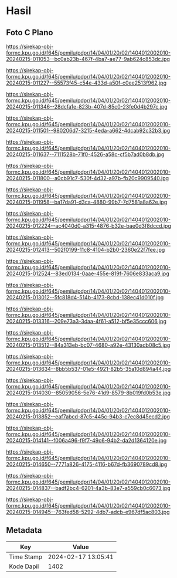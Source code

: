 # Hasil

## Foto C Plano

https://sirekap-obj-formc.kpu.go.id/f645/pemilu/pdpr/14/04/01/20/02/1404012002010-20240215-011053--bc0ab23b-467f-4ba7-ae77-9ab624c853dc.jpg

https://sirekap-obj-formc.kpu.go.id/f645/pemilu/pdpr/14/04/01/20/02/1404012002010-20240215-011227--55573f45-c54e-433d-a50f-c0ee2513f962.jpg

https://sirekap-obj-formc.kpu.go.id/f645/pemilu/pdpr/14/04/01/20/02/1404012002010-20240215-011346--28dcfa1e-823b-407d-85c0-23fe0d4b297c.jpg

https://sirekap-obj-formc.kpu.go.id/f645/pemilu/pdpr/14/04/01/20/02/1404012002010-20240215-011501--980206d7-3215-4eda-a662-4dcab92c32b3.jpg

https://sirekap-obj-formc.kpu.go.id/f645/pemilu/pdpr/14/04/01/20/02/1404012002010-20240215-011637--7111528b-71f0-4526-a58c-cf5b7ad0b8db.jpg

https://sirekap-obj-formc.kpu.go.id/f645/pemilu/pdpr/14/04/01/20/02/1404012002010-20240215-011800--a0cb91c7-530f-4d32-a97b-fb20c9909540.jpg

https://sirekap-obj-formc.kpu.go.id/f645/pemilu/pdpr/14/04/01/20/02/1404012002010-20240215-011958--ba17da91-d3ca-4880-99b7-7d7581a8a62e.jpg

https://sirekap-obj-formc.kpu.go.id/f645/pemilu/pdpr/14/04/01/20/02/1404012002010-20240215-012224--ac4040d0-a315-4876-b32e-bae0d3f8dccd.jpg

https://sirekap-obj-formc.kpu.go.id/f645/pemilu/pdpr/14/04/01/20/02/1404012002010-20240215-012413--502f0199-11c8-4104-b2b0-2360e22f7fee.jpg

https://sirekap-obj-formc.kpu.go.id/f645/pemilu/pdpr/14/04/01/20/02/1404012002010-20240215-012524--83ed0134-0aae-455e-819f-7606e833aca9.jpg

https://sirekap-obj-formc.kpu.go.id/f645/pemilu/pdpr/14/04/01/20/02/1404012002010-20240215-013012--5fc818d4-514b-4173-8cbd-138ec41d010f.jpg

https://sirekap-obj-formc.kpu.go.id/f645/pemilu/pdpr/14/04/01/20/02/1404012002010-20240215-013316--209e73a3-3daa-4f61-a512-bf5e35ccc606.jpg

https://sirekap-obj-formc.kpu.go.id/f645/pemilu/pdpr/14/04/01/20/02/1404012002010-20240215-013512--84a313eb-bc07-4680-a92e-43130adb08c5.jpg

https://sirekap-obj-formc.kpu.go.id/f645/pemilu/pdpr/14/04/01/20/02/1404012002010-20240215-013634--8bb5b537-01e5-4921-82b5-35a10d894a44.jpg

https://sirekap-obj-formc.kpu.go.id/f645/pemilu/pdpr/14/04/01/20/02/1404012002010-20240215-014030--85059056-5e76-41d9-8579-8b019fd0b53e.jpg

https://sirekap-obj-formc.kpu.go.id/f645/pemilu/pdpr/14/04/01/20/02/1404012002010-20240215-013852--eaf7abcd-87c5-445c-94b3-c7ec8d45ecd2.jpg

https://sirekap-obj-formc.kpu.go.id/f645/pemilu/pdpr/14/04/01/20/02/1404012002010-20240215-014141--f006a496-f9f7-49c6-94b2-da2d1364120e.jpg

https://sirekap-obj-formc.kpu.go.id/f645/pemilu/pdpr/14/04/01/20/02/1404012002010-20240215-014650--7771a826-4175-4116-b67d-fb3690789cd8.jpg

https://sirekap-obj-formc.kpu.go.id/f645/pemilu/pdpr/14/04/01/20/02/1404012002010-20240215-014837--badf2bc4-6201-4a3b-83e7-a559cb0c6073.jpg

https://sirekap-obj-formc.kpu.go.id/f645/pemilu/pdpr/14/04/01/20/02/1404012002010-20240215-014945--763fed58-5292-4db7-adcb-e967df5ac803.jpg


## Metadata

| Key        | Value               |
| ---------- | ------------------- |
| Time Stamp | 2024-02-17 13:05:41 |
| Kode Dapil | 1402                |



